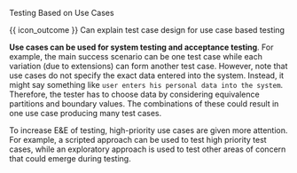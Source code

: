 <span id="title">Testing Based on Use Cases</span>

<span id="prereqs"></span>

<span id="outcomes">{{ icon_outcome }} Can explain test case design for use case based testing</span>

<div id="body">

**Use cases can be used for system testing and acceptance testing**. For example, the main success scenario can be one test case while each variation (due to extensions) can form another test case. However, note that use cases do not specify the exact data entered into the system. Instead, it might say something like `user enters his personal data into the system`. Therefore, the tester has to choose data by considering equivalence partitions and boundary values. The combinations of these could result in one use case producing many test cases.

To increase <trigger trigger="click" for="modal:usebaseBased-EandE">E&E of testing</trigger>, high-priority use cases are given more attention. For example, a <trigger trigger="click" for="modal:usecaseBased-scripted">scripted approach</trigger> can be used to test high priority test cases, while an exploratory approach is used to test other areas of concern that could emerge during testing.

<modal large title="Quality Assurance → Test Case Design → Introduction → (extract) E&E of testing" id="modal:usebaseBased-EandE">
  <include src="../../introduction/what/text.md#e-and-e"/>
</modal>

<modal large title="Textbook {{ icon_embedding }}" id="modal:usecaseBased-scripted">
  <include src="../../../testing/testingTypes/exploratoryVsScriptedTesting/what/unit-inElsewhere-asFlat.md" boilerplate/>
</modal>

</div>

<div id="extras">
</div>